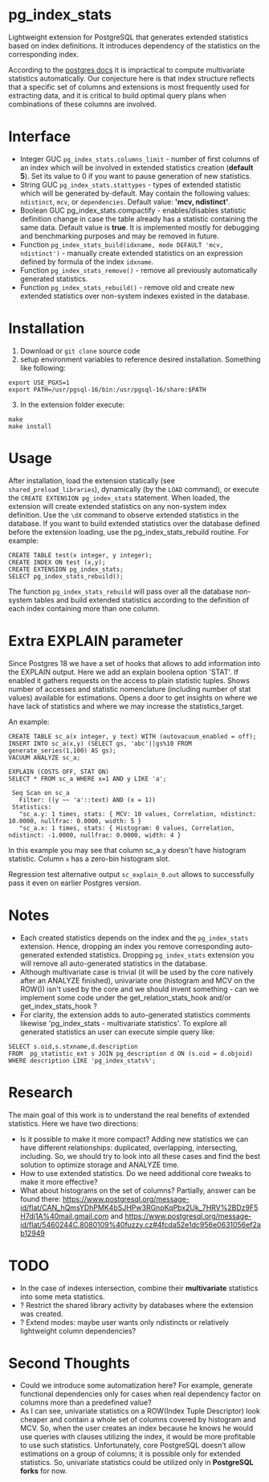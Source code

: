 # pg_index_stats
Lightweight extension for PostgreSQL that generates extended statistics based on index definitions. It introduces dependency of the statistics on the corresponding index.

According to the [postgres docs](https://www.postgresql.org/docs/current/planner-stats.html#PLANNER-STATS-EXTENDED) it is impractical to compute multivariate statistics automatically. Our conjecture here is that index structure reflects that a specific set of columns and extensions is most frequently used for extracting data, and it is critical to build optimal query plans when combinations of these columns are involved.

# Interface
* Integer GUC `pg_index_stats.columns_limit` - number of first columns of an index which will be involved in extended statistics creation (**default 5**). Set its value to 0 if you want to pause generation of new statistics.
* String GUC `pg_index_stats.stattypes` - types of extended statistic which will be generated by-default. May contain the following values: `ndistinct`, `mcv`, or `dependencies`. Default value: **'mcv, ndistinct'**.
* Boolean GUC pg_index_stats.compactify - enables/disables statistic definition change in case the table already has a statistic containing the same data. Default value is **true**. It is implemented mostly for debugging and benchmarking purposes and may be removed in future.
* Function `pg_index_stats_build(idxname, mode DEFAULT 'mcv, ndistinct')` - manually create extended statistics on an expression defined by formula of the index `idxname`.
* Function `pg_index_stats_remove()` - remove all previously automatically generated statistics.
* Function `pg_index_stats_rebuild()` - remove old and create new extended statistics over non-system indexes existed in the database.

# Installation
1. Download or `git clone` source code
2. setup environment variables to reference desired installation. Something like following:
```
export USE_PGXS=1
export PATH=/usr/pgsql-16/bin:/usr/pgsql-16/share:$PATH
```
3. In the extension folder execute:
```
make
make install
```

# Usage
After installation, load the extension statically (see `shared_preload_libraries`), dynamically (by the `LOAD` command), or execute the `CREATE EXTENSION pg_index_stats` statement.
When loaded, the extension will create extended statistics on any non-system index definition. Use the `\dX` command to observe extended statistics in the database.
If you want to build extended statistics over the database defined before the extension loading, use the pg_index_stats_rebuild routine. For example:
```
CREATE TABLE test(x integer, y integer);
CREATE INDEX ON test (x,y);
CREATE EXTENSION pg_index_stats;
SELECT pg_index_stats_rebuild();
```
The function `pg_index_stats_rebuild` will pass over all the database non-system tables and build extended statistics according to the definition of each index containing more than one column.

# Extra EXPLAIN parameter

Since Postgres 18 we have a set of hooks that allows to add information into the EXPLAIN output.
Here we add an explain boolena option 'STAT'. If enabled it gathers requests on the access to plain statistic tuples. Shows number of accesses and statistic nomenclature (including number of stat values) available for estimations.
Opens a door to get insights on where we have lack of statistics and where we may increase the statistics_target.

An example:
```
CREATE TABLE sc_a(x integer, y text) WITH (autovacuum_enabled = off);
INSERT INTO sc_a(x,y) (SELECT gs, 'abc'||gs%10 FROM generate_series(1,100) AS gs);
VACUUM ANALYZE sc_a;

EXPLAIN (COSTS OFF, STAT ON)
SELECT * FROM sc_a WHERE x=1 AND y LIKE 'a';

 Seq Scan on sc_a
   Filter: ((y ~~ 'a'::text) AND (x = 1))
 Statistics:
   "sc_a.y: 1 times, stats: { MCV: 10 values, Correlation, ndistinct: 10.0000, nullfrac: 0.0000, width: 5 }
   "sc_a.x: 1 times, stats: { Histogram: 0 values, Correlation, ndistinct: -1.0000, nullfrac: 0.0000, width: 4 }
```
In this example you may see that column sc_a.y doesn't have histogram statistic. Column `x` has a zero-bin histogram slot.

Regression test alternative output `sc_explain_0.out` allows to successfully pass it even on earlier Postgres version.

# Notes
* Each created statistics depends on the index and the `pg_index_stats` extension. Hence, dropping an index you remove corresponding auto-generated extended statistics. Dropping `pg_index_stats` extension you will remove all auto-generated statistics in the database.
* Although multivariate case is trivial (it will be used by the core natively after an ANALYZE finished), univariate one (histogram and MCV on the ROW()) isn't used by the core and we should invent something - can we implement some code under the get_relation_stats_hook and/or get_index_stats_hook ?
* For clarity, the extension adds to auto-generated statistics comments likewise 'pg_index_stats - multivariate statistics'. To explore all generated statistics an user can execute simple query like:
```
SELECT s.oid,s.stxname,d.description
FROM  pg_statistic_ext s JOIN pg_description d ON (s.oid = d.objoid)
WHERE description LIKE 'pg_index_stats%';
```

# Research
The main goal of this work is to understand the real benefits of extended statistics. Here we have two directions:
* Is it possible to make it more compact? Adding new statistics we can have different relationships: duplicated, overlapping, intersecting, including. So, we should try to look into all these cases and find the best solution to optimize storage and ANALYZE time.
* How to use extended statistics. Do we need additional core tweaks to make it more effective?
* What about histograms on the set of columns? Partially, answer can be found there: https://www.postgresql.org/message-id/flat/CAN_hQmsYDhPMK4bSJHPw3RGnpKqPbx2Uk_7HRV%2BDz9F5H7dj1A%40mail.gmail.com and https://www.postgresql.org/message-id/flat/5460244C.8080109%40fuzzy.cz#4fcda52e1dc956e0631056ef2ab12949


# TODO
* In the case of indexes intersection, combine their **multivariate** statistics into some meta statistics.
* ? Restrict the shared library activity by databases where the extension was created.
* ? Extend modes: maybe user wants only ndistincts or relatively lightweight column dependencies?

# Second Thoughts
* Could we introduce some automatization here? For example, generate functional dependencies only for cases when real dependency factor on columns more than a predefined value?
* As I can see, univariate statistics on a ROW(Index Tuple Descriptor) look cheaper and contain a whole set of columns covered by histogram and MCV. So, when the user creates an index because he knows he would use queries with clauses utilizing the index, it would be more profitable to use such statistics. Unfortunately, core PostgreSQL doesn't allow estimations on a group of columns; it is possible only for extended statistics. So, univariate statistics could be utilized only in **PostgreSQL forks** for now.
